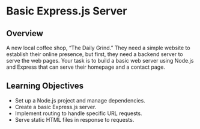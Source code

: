 
# Basic Express.js Server


## Overview
 A new local coffee shop, “The Daily Grind.” They need a simple website to establish their online presence, but first, they need a backend server to serve the web pages. Your task is to build a basic web server using Node.js and Express that can serve their homepage and a contact page.

## Learning Objectives
- Set up a Node.js project and manage dependencies.
- Create a basic Express.js server.
- Implement routing to handle specific URL requests.
- Serve static HTML files in response to requests.